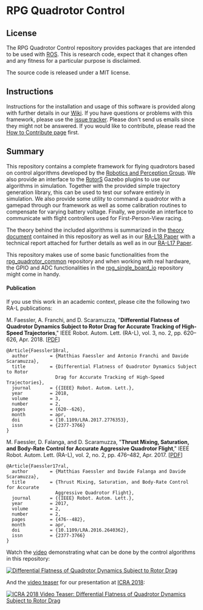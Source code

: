 # RPG Quadrotor Control

## License

The RPG Quadrotor Control repository provides packages that are intended to be used with [ROS](http://www.ros.org/).
This is research code, expect that it changes often and any fitness for a particular purpose is disclaimed.

The source code is released under a MIT license.

## Instructions

Instructions for the installation and usage of this software is provided along with further details in our [Wiki](https://github.com/uzh-rpg/rpg_quadrotor_control/wiki). If you have questions or problems with this framework, please use the [issue tracker](https://github.com/uzh-rpg/rpg_quadrotor_control/issues). Please don't send us emails since they might not be answered. If you would like to contribute, please read the [How to Contribute page](https://github.com/uzh-rpg/rpg_quadrotor_control/wiki/How-to-Contribute) first.

## Summary

This repository contains a complete framework for flying quadrotors based on control algorithms developed by the [Robotics and Perception Group](http://www.ifi.uzh.ch/en/rpg.html).
We also provide an interface to the [RotorS](https://github.com/ethz-asl/rotors_simulator) Gazebo plugins to use our algorithms in simulation.
Together with the provided simple trajectory generation library, this can be used to test our sofware entirely in simulation.
We also provide some utility to command a quadrotor with a gamepad through our framework as well as some calibration routines to compensate for varying battery voltage.
Finally, we provide an interface to communicate with flight controllers used for First-Person-View racing.

The theory behind the included algorithms is summarized in the [theory document](https://github.com/uzh-rpg/rpg_quadrotor_control/blob/master/documents/theory_and_math/theory_and_math.pdf) contained in this repository as well as in our [RA-L18 Paper](http://rpg.ifi.uzh.ch/docs/RAL18_Faessler.pdf) with a technical report attached for further details as well as in our [RA-L17 Paper](http://rpg.ifi.uzh.ch/docs/RAL17_Faessler.pdf).

This repository makes use of some basic functionalities from the [rpg_quadrotor_common](https://github.com/uzh-rpg/rpg_quadrotor_common) repository and when working with real hardware, the GPIO and ADC functionalities in the [rpg_single_board_io](https://github.com/uzh-rpg/rpg_single_board_io) repository might come in handy.

#### Publication

If you use this work in an academic context, please cite the following two RA-L publications:

M. Faessler, A. Franchi, and D. Scaramuzza, 
"**Differential Flatness of Quadrotor Dynamics Subject to Rotor Drag for Accurate Tracking of High-Speed Trajectories**,"
IEEE Robot. Autom. Lett. (RA-L), vol. 3, no. 2, pp. 620–626, Apr. 2018. [[PDF](http://rpg.ifi.uzh.ch/docs/RAL18_Faessler.pdf)]

    @Article{Faessler18ral,
      author        = {Matthias Faessler and Antonio Franchi and Davide Scaramuzza},
      title         = {Differential Flatness of Quadrotor Dynamics Subject to Rotor
                      Drag for Accurate Tracking of High-Speed Trajectories},
      journal       = {{IEEE} Robot. Autom. Lett.},
      year          = 2018,
      volume        = 3,
      number        = 2,
      pages         = {620--626},
      month         = apr,
      doi           = {10.1109/LRA.2017.2776353},
      issn          = {2377-3766}
    }
    
M. Faessler, D. Falanga, and D. Scaramuzza, 
"**Thrust Mixing, Saturation, and Body-Rate Control for Accurate Aggressive Quadrotor Flight**,"
IEEE Robot. Autom. Lett. (RA-L), vol. 2, no. 2, pp. 476–482, Apr. 2017. [[PDF](http://rpg.ifi.uzh.ch/docs/RAL17_Faessler.pdf)]

    @Article{Faessler17ral,
      author        = {Matthias Faessler and Davide Falanga and Davide Scaramuzza},
      title         = {Thrust Mixing, Saturation, and Body-Rate Control for Accurate
                      Aggressive Quadrotor Flight},
      journal       = {{IEEE} Robot. Autom. Lett.},
      year          = 2017,
      volume        = 2,
      number        = 2,
      pages         = {476--482},
      month         = apr,
      doi           = {10.1109/LRA.2016.2640362},
      issn          = {2377-3766}
    }

Watch the [video](https://youtu.be/VIQILwcM5PA) demonstrating what can be done by the control algorithms in this repository:

[![Differential Flatness of Quadrotor Dynamics Subject to Rotor Drag](http://rpg.ifi.uzh.ch/img/quad_control/thumb_1.jpeg)](https://youtu.be/VIQILwcM5PA)

And the [video teaser](https://youtu.be/LmMgx_vKh5s) for our presentation at [ICRA 2018](https://icra2018.org/):

[![ICRA 2018 Video Teaser: Differential Flatness of Quadrotor Dynamics Subject to Rotor Drag](http://rpg.ifi.uzh.ch/img/quad_control/thumb_2.jpeg)](https://youtu.be/LmMgx_vKh5s)